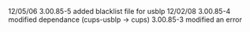 12/05/06	3.00.85-5	added blacklist file for usblp
12/02/08	3.00.85-4	modified dependance (cups-usblp -> cups)
		3.00.85-3	modified an error 